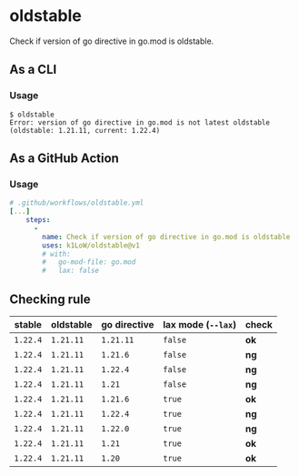 # oldstable

Check if version of go directive in go.mod is oldstable.

## As a CLI

### Usage

``` console
$ oldstable
Error: version of go directive in go.mod is not latest oldstable (oldstable: 1.21.11, current: 1.22.4)
```

## As a GitHub Action

### Usage

``` yaml
# .github/workflows/oldstable.yml
[...]
    steps:
      -
        name: Check if version of go directive in go.mod is oldstable
        uses: k1LoW/oldstable@v1
        # with:
        #   go-mod-file: go.mod
        #   lax: false
```

## Checking rule

| stable | oldstable | go directive | lax mode (`--lax`) | check |
| --- | --- | --- | --- | --- |
| `1.22.4` | `1.21.11` | `1.21.11` | `false` | **ok** |
| `1.22.4` | `1.21.11` | `1.21.6` | `false` | **ng** |
| `1.22.4` | `1.21.11` | `1.22.4` | `false` | **ng** |
| `1.22.4` | `1.21.11` | `1.21` | `false` | **ng** |
| `1.22.4` | `1.21.11` | `1.21.6` | `true` | **ok** |
| `1.22.4` | `1.21.11` | `1.22.4` | `true` | **ng** |
| `1.22.4` | `1.21.11` | `1.22.0` | `true` | **ng** |
| `1.22.4` | `1.21.11` | `1.21` | `true` | **ok** |
| `1.22.4` | `1.21.11` | `1.20` | `true` | **ok** |

